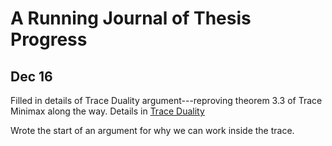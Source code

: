 # A Running Journal of Thesis Progress

## Dec 16

Filled in details of Trace Duality argument---reproving theorem 3.3 of Trace
Minimax along the way. Details in [Trace Duality](M99TraceDuality.pdf)

Wrote the start of an argument for why we can work inside the trace.
